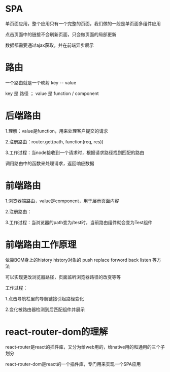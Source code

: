 # SPA

单页面应用，整个应用只有一个完整的页面，我们做的一般是单页面多组件应用

点击页面中的链接不会刷新页面，只会做页面的局部更新

数据都需要通过ajax获取，并在前端异步展示

# 路由

一个路由就是一个映射 key -- value

key 是 路径 ； value 是 function / component

# 后端路由

1.理解：value是function，用来处理客户提交的请求

2.注册路由：router.get(path, function(req, res))

3.工作过程：当node接收到一个请求时，根据请求路径找到匹配的路由

调用路由中的函数来处理请求，返回响应数据

# 前端路由

1.浏览器端路由，value是component，用于展示页面内容

2.注册路由：<Route path="/test" component={Test}>

3.工作过程：当浏览器的path变为/test时，当前路由组件就会变为Test组件

# 前端路由工作原理

依靠BOM身上的history history对象的 push replace forword back listen 等方法

可以实现更改浏览器路径，页面监听浏览器路径的改变等等

工作过程：

1.点击导航栏里的导航链接引起路径变化

2.变化被路由器检测到后匹配组件并展示

# react-router-dom的理解

react-router是react的插件库，又分为给web用的，给native用的和通用的三个子划分

react-router-dom是react的一个插件库，专门用来实现一个SPA应用

